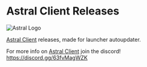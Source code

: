 # Astral Client Releases
![Astral Logo](https://github.com/iArsonic/Astral_Client.DLL/blob/main/astrallogo.png?raw=true)

[Astral Client](https://discord.gg/63fvMagWZK) releases, made for launcher autoupdater.

For more info on [Astral Client](https://discord.gg/63fvMagWZK) join the discord! 
https://discord.gg/63fvMagWZK
